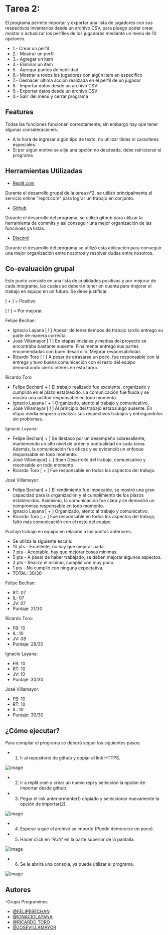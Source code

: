 # Tarea 2:

El programa permite importar y exportar una lista de jugadores con sus respectivos inventarios desde un archivo CSV, para pluego poder crear, mostar o actualizar los perfiles de los jugadores mediante un menú de 10 opciones.

- 1.- Crear un perfil
- 2.- Mostrar un perfil
- 3.- Agregar un item
- 4.- Eliminar un item
- 5.- Agregar puntos de habilidad
- 6.- Mostrar a todos los jugadores con algún item en especifico
- 7.- Deshacer última acción realizada en el perfil de un jugador
- 8.- Importar datos desde un archivo CSV
- 9.- Exportar datos desde un archivo CSV
- 0.- Salir del menú y cerrar programa

## Features
Todas las funciones funcionan correctamente, sin embargo hay que tener algunas consideraciones.

- A la hora de ingresar algún tipo de texto, no utilizar tildes ni caracteres especiales.
- Si por algún motivo se elije una opción no desdeada, debe reiniciarse el programa



## Herramientas Utilizadas

- [Replit.com](https://replit.com/)

Durante el desarrollo grupal de la tarea n°2, se utilizó principalmente el servicio online "replit.com" para lograr un trabajo en conjunto.


- [Github](https://github.com)
  
Durante el desarrollo del programa, se utilizó github para utilizar la herramienta de commits y así conseguir una mejor organización de las funcinoes ya listas.

- [Discord](https://discord.com)

Durante el desarrollo del programa se utilizó esta aplicación para conseguir una mejor organización entre nosotros y resolver dudas entre nosotros.

## Co-evaluación grupal

Este punto consiste en una lista de cualidades positivas y por mejorar de cada integrante, las cuales se deberán tener en cuenta para mejorar el trabajo en equipo en un futuro.
Se debe justificar.

[ + ] = Positivo

[ ! ] = Por mejorar.

 

Felipe Bechan:

- Ignacio Layana [ ! ] Apesar de tener tiempos de trabajo tardio entrego su parte de manera correcta
- José Villamayor [ ! ] En etapas iniciales y medias del proyecto se encontraba bastante ausente. Finalmente entregó sus partes encomendadas con buen desarrollo. Mejorar responsabilidad.
- Ricardo Toro [ ! ] A pesar de atrasarse un poco, fue responsable con la entrega y tuvo buena comunicación con el resto del equipo demostrando cierto interés en esta tarea.


Ricardo Toro

- Felipe Bechan[ + ] El trabajo realizado fue excelente, organizado y cumplido en el plazo establecido. La comunicación fue fluida y se mostró una actitud responsable en todo momento.
- Ignacio Layana [ + ] Organizado, atento al trabajo y comunicativo.
- José Villamayor [ ! ] Al principio del trabajo estaba algo ausente. En etapa media empezó a realizar sus respectivos trabajos y entregandolos sin problemas.


Ignacio Layana: 

- Felipe Bechan[ + ] Se destacó por un desempeño sobresaliente, manteniendo un alto nivel de orden y puntualidad en cada tarea. Además, la comunicación fue eficaz y se evidenció un enfoque responsable en todo momento.
- José Villamayor[ + ] Buen Desarrollo del trabajo, comunicativo y resonsable en todo momento.
- Ricardo Toro [ + ] Fue responsable en todos los aspectos del trabajo.

  
José Villamayor: 

- Felipe Bechan[ + ] El rendimiento fue impecable, se mostró una gran capacidad para la organización y el cumplimiento de los plazos establecidos. Asimismo, la comunicación fue clara y se demostró un compromiso responsable en todo momento.
- Ignacio Layana [ + ] Organizado, atento al trabajo y comunicativo.
- Ricardo Toro [ + ] Fue responsable en todos los aspectos del trabajo, faltó más comunicación con el resto del equipo


  
Puntaje trabajo en equipo en relación a los puntos anteriores.
- Se utiliza la siguiente escala:
- 10 pts - Excelente, no hay que mejorar nada.
- 7 pts - Aceptable, hay que mejorar cosas mínimas.
- 5 pts - A pesar de haber trabajado, se deben mejorar algunos aspectos.
- 3 pts - Realizó el mínimo, cumplió con muy poco.
- 1 pts - No cumplió con ninguna expectativa.
- TOTAL: 30/30

Felipe Bechan:
- RT: 07
- IL: 07
- JV: 07
- Puntaje: 21/30


Ricardo Toro:
- FB: 10
- IL: 10
- JV: 08
- Puntaje: 28/30

Ignacio Layana:
- FB: 10
- RT: 10
- JV: 10
- Puntaje: 30/30

José Villamayor:
- FB: 10
- RT: 10
- IL: 10
- Puntaje: 30/30





## ¿Cómo ejecutar?



Para compilar el programa se deberá seguir los siguientes pasos:

- 1. Ir al repositorio de github y copiar el link HTTPS.

![image](image.png)

- 2. Ir a replit.com y crear un nuevo repl y selección la opción de importar desde github.

- 3. Pegar el link anteriormente(1) copiado y seleccionar nuevamente la opción de importar(2).

![image](image_2.png)

- 4. Esperar a que el archivo se importe (Puede demorarse un poco).

- 5. Hacer click en 'RUN' en la parte superior de la pantalla.

![image](image_3.png)

- 6. Se le abrirá una consola, ya puede utilizar el programa.

![image](image_4.png)

## Autores
-Grupo Programines

- [@FELIPEBECHAN](https://github.com/felipebechan)
- [@IGNACIOLAYANA](https://github.com/HatziveIgnacio)
- [@RICARDO TORO](https://github.com/Ratinaxo)
- [@JOSEVILLAMAYOR](https://github.com/jochevipe)
